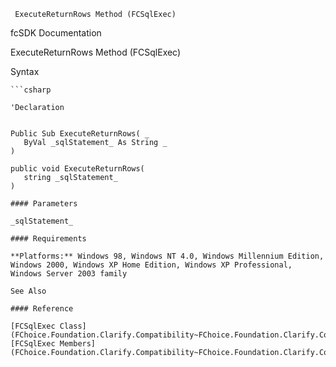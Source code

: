 ﻿     ExecuteReturnRows Method (FCSqlExec)                                                   

fcSDK Documentation

ExecuteReturnRows Method (FCSqlExec)

Syntax

```vbnet
```csharp

'Declaration
 

Public Sub ExecuteReturnRows( _
   ByVal _sqlStatement_ As String _
) 

public void ExecuteReturnRows( 
   string _sqlStatement_
)

#### Parameters

_sqlStatement_

#### Requirements

**Platforms:** Windows 98, Windows NT 4.0, Windows Millennium Edition, Windows 2000, Windows XP Home Edition, Windows XP Professional, Windows Server 2003 family

See Also

#### Reference

[FCSqlExec Class](FChoice.Foundation.Clarify.Compatibility~FChoice.Foundation.Clarify.Compatibility.FCSqlExec.md)  
[FCSqlExec Members](FChoice.Foundation.Clarify.Compatibility~FChoice.Foundation.Clarify.Compatibility.FCSqlExec_members.md)